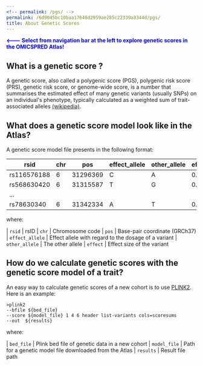 ```yaml
---
<!-- permalink: /pgs/ -->
permalink: /6d9045bc10baa17648d2959ae285c22339a8344d/pgs/
title: About Genetic Scores
---
```



<b><span style="color:blue"> <--- Select from navigation bar at the left to explore genetic scores in the OMICSPRED Atlas!</span></b>

## What is a genetic score ?

A genetic score, also called a polygenic score (PGS), polygenic risk score (PRS), genetic risk score, or genome-wide score, is a number that summarises the estimated effect of many genetic variants (usually SNPs) on an individual's phenotype, typically calculated as a weighted sum of trait-associated alleles [(wikipedia)](https://en.wikipedia.org/wiki/Polygenic_score).


## What does a genetic score model look like in the Atlas?
A genetic score model file presents in the following format:

| rsid | chr | pos | effect_allele | other_allele | effect |
| --- | --- | -- | --- | --- | --- |
| rs116576188 | 6 | 31296369 | C | A | 0.015 |
| rs568630420 | 6 | 31315587 | T | G | 0.02 |
| ... |  | |  |  |  |
| rs78630340 | 6 | 31342334 | A | T | 0.05 |

where:

| `rsid` | rsID
| `chr` |  Chromosome code
| `pos` | Base-pair coordinate (GRCh37)
| `effect_allele` | Effect allele with regard to the dosage of a variant
| `other_allele` | The other allele
| `effect` | Effect size of the variant


## How do we calculate genetic scores with the genetic score model of a trait?
An easy way to calculate genetic scores of a new cohort is to use [PLINK2](https://www.cog-genomics.org/plink/2.0/score). Here is an example:

```shell
>plink2
--bfile ${bed_file}
--score ${model_file} 1 4 6 header list-variants cols=scoresums
--out  ${results}
```
where:

| `bed_file` | Plink bed file of genetic data in a new cohort
| `model_file` |  Path for a genetic model file downloaded from the Atlas
| `results` | Result file path

 
